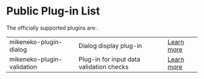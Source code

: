 # Public Plug-in List

The officially supported plugins are:.

||||
|:--|:--|:--|
|mikeneko-plugin-dialog|Dialog display plug-in|[Learn more](https://github.com/masatonakatsuji2021/mikeneko-plugin-dialog)|
|mikeneko-plugin-validation|Plug-in for input data validation checks|[Learn more](https://github.com/masatonakatsuji2021/mikeneko-plugin-validation)|
